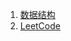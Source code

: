 

1. [数据结构](https://www.icourse163.org/learn/ZJU-93001?tid=1003013004&from=study#/learn/announce)
2. [LeetCode](https://leetcode-cn.com/)
